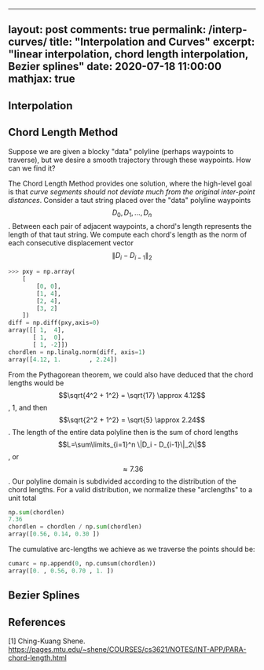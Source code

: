 

---
layout: post
comments: true
permalink: /interp-curves/
title:  "Interpolation and Curves"
excerpt: "linear interpolation, chord length interpolation, Bezier splines"
date:   2020-07-18 11:00:00
mathjax: true
---


## Interpolation



## Chord Length Method

Suppose we are given a blocky "data" polyline (perhaps waypoints to traverse), but we desire a smooth trajectory through these waypoints. How can we find it?

The Chord Length Method provides one solution, where the high-level goal is that *curve segments should not deviate much from the original inter-point distances*. Consider a taut string placed over the "data" polyline waypoints $$D_0, D_1, \dots, D_n$$. Between each pair of adjacent waypoints, a chord's length represents the length of that taut string. We compute each chord's length as the norm of each consecutive displacement vector $$\|D_i - D_{i-1}\|_2$$

```python
>>> pxy = np.array(
	[
		[0, 0],
		[1, 4],
		[2, 4],
		[3, 2]
	])
diff = np.diff(pxy,axis=0)
array([[ 1,  4],
       [ 1,  0],
       [ 1, -2]])
chordlen = np.linalg.norm(diff, axis=1)
array([4.12, 1.        , 2.24])
```
From the Pythagorean theorem, we could also have deduced that the chord lengths would be $$\sqrt{4^2 + 1^2} = \sqrt{17} \approx 4.12$$, 1, and then $$\sqrt{2^2 + 1^2} = \sqrt{5} \approx 2.24$$. The length of the entire data polyline then is the sum of chord lengths $$L=\sum\limits_{i=1}^n \|D_i - D_{i-1}\|_2\|$$, or $$\approx 7.36$$. Our polyline domain is subdivided according to the distribution of the chord lengths. For a valid distribution, we normalize these "arclengths" to a unit total
```python
np.sum(chordlen)
7.36
chordlen = chordlen / np.sum(chordlen)
array([0.56, 0.14, 0.30 ])
```
The cumulative arc-lengths we achieve as we traverse the points should be:
```python
cumarc = np.append(0, np.cumsum(chordlen))
array([0. , 0.56, 0.70 , 1. ])
```

## Bezier Splines



## References

[1] Ching-Kuang Shene. https://pages.mtu.edu/~shene/COURSES/cs3621/NOTES/INT-APP/PARA-chord-length.html
